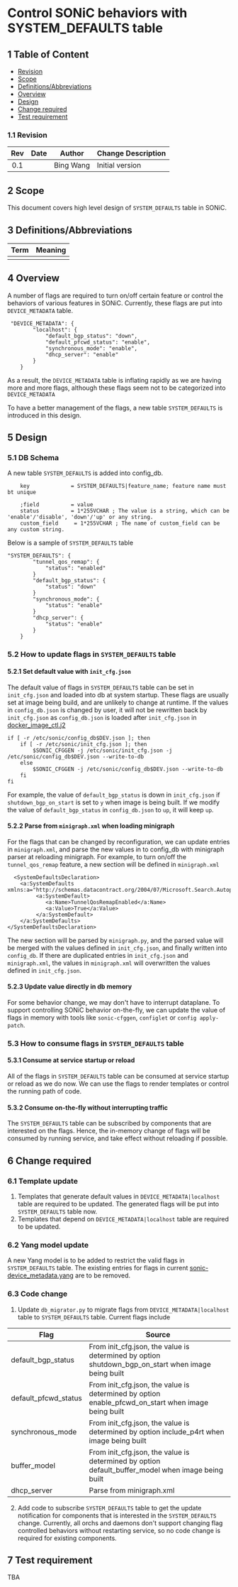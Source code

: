 # Control SONiC behaviors with SYSTEM_DEFAULTS table

## 1 Table of Content ###

- [Revision](#11-revision)
- [Scope](#2-scope)
- [Definitions/Abbreviations](#3-definitionsabbreviations)
- [Overview](#4-overview)
- [Design](#5-design)
- [Change required](#6-change-required)
- [Test requirement](#7-test-requirement)


### 1.1 Revision ###
| Rev |     Date    |       Author       | Change Description                |
|:---:|:-----------:|:------------------:|-----------------------------------|
| 0.1 |             | Bing Wang   | Initial version                   |


## 2 Scope ##

This document covers high level design of `SYSTEM_DEFAULTS` table in SONiC.

## 3 Definitions/Abbreviations ##


| Term | Meaning |
|:--------:|:---------------------------------------------:|
|  |  |


## 4 Overview

A number of flags are required to turn on/off certain feature or control the behaviors of various features in SONiC. Currently, these flags are put into `DEVICE_METADATA` table.

```
 "DEVICE_METADATA": {
        "localhost": {
            "default_bgp_status": "down",
            "default_pfcwd_status": "enable",
            "synchronous_mode": "enable",
            "dhcp_server": "enable"
        }
    }
```
As a result, the `DEVICE_METADATA` table is inflating rapidly as we are having more and more flags, although these flags seem not to be categorized into `DEVICE_METADATA` 

To have a better management of the flags, a new table `SYSTEM_DEFAULTS` is introduced in this design. 

## 5 Design ##

### 5.1 DB Schema

A new table `SYSTEM_DEFAULTS` is added into config_db.
```
    key             = SYSTEM_DEFAULTS|feature_name; feature name must bt unique

    ;field          = value
    status          = 1*255VCHAR ; The value is a string, which can be 'enable'/'disable', 'down'/'up' or any string.
    custom_field     = 1*255VCHAR ; The name of custom_field can be any custom string.
```
Below is a sample of `SYSTEM_DEFAULTS` table

```
"SYSTEM_DEFAULTS": {
        "tunnel_qos_remap": {
            "status": "enabled"
        }
        "default_bgp_status": {
            "status": "down"
        }
        "synchronous_mode": {
            "status": "enable"
        }
        "dhcp_server": {
            "status": "enable"
        }
    }
```

### 5.2 How to update flags in `SYSTEM_DEFAULTS` table

#### 5.2.1 Set default value with `init_cfg.json`

The default value of flags in `SYSTEM_DEFAULTS` table can be set in `init_cfg.json` and loaded into db at system startup. These flags are usually set at image being build, and are unlikely to change at runtime.
If the values in `config_db.json` is changed by user, it will not be rewritten back by `init_cfg.json` as `config_db.json` is loaded after `init_cfg.json` in [docker_image_ctl.j2](https://github.com/sonic-net/sonic-buildimage/blob/master/files/build_templates/docker_image_ctl.j2)

```
if [ -r /etc/sonic/config_db$DEV.json ]; then
    if [ -r /etc/sonic/init_cfg.json ]; then
        $SONIC_CFGGEN -j /etc/sonic/init_cfg.json -j /etc/sonic/config_db$DEV.json --write-to-db
    else
        $SONIC_CFGGEN -j /etc/sonic/config_db$DEV.json --write-to-db
    fi
fi
```
For example, the value of `default_bgp_status` is down in `init_cfg.json` if `shutdown_bgp_on_start` is set to `y` when image is being built. If we modify the value of `default_bgp_status` in `config_db.json` to `up`, it will keep `up`.
#### 5.2.2 Parse from `minigraph.xml` when loading minigraph

For the flags that can be changed by reconfiguration, we can update entries in `minigraph.xml`, and parse the new values in to config_db with minigraph parser at reloading minigraph.
For example, to turn on/off the `tunnel_qos_remap` feature, a new section will be defined in `minigraph.xml`

```
  <SystemDefaultsDeclaration>
    <a:SystemDefaults xmlns:a="http://schemas.datacontract.org/2004/07/Microsoft.Search.Autopilot.Evolution">
		 <a:SystemDefault>
            <a:Name>TunnelQosRemapEnabled</a:Name>
            <a:Value>True</a:Value>
         </a:SystemDefault>
    </a:SystemDefaults>
</SystemDefaultsDeclaration>
```
The new section will be parsed by `minigraph.py`, and the parsed value will be merged with the values defined in `init_cfg.json`, and finally written into `config_db`. If there are duplicated entries in `init_cfg.json` and `minigraph.xml`, the values in `minigraph.xml` will overwritten the values defined in `init_cfg.json`.
#### 5.2.3 Update value directly in db memory
For some behavior change, we may don't have to interrupt dataplane. To support controlling SONiC behavior on-the-fly, we can update the value of flags in memory with tools like `sonic-cfggen`, `configlet` or `config apply-patch`.

### 5.3 How to consume flags in `SYSTEM_DEFAULTS` table

#### 5.3.1 Consume at service startup or reload
All of the flags in `SYSTEM_DEFAULTS` table can be consumed at service startup or reload as we do now. We can use the flags to render templates or control the running path of code.

#### 5.3.2 Consume on-the-fly without interrupting traffic
The `SYSTEM_DEFAULTS` table can be subscribed by components that are interested on the flags. Hence, the in-memory change of flags will be consumed by running service, and take effect without reloading if possible. 

## 6 Change required ##
### 6.1 Template update
1. Templates that generate default values in `DEVICE_METADATA|localhost` table are required to be updated. The generated flags will be put into `SYSTEM_DEFAULTS` table now.
2. Templates that depend on `DEVICE_METADATA|localhost` table are required to be updated.

### 6.2 Yang model update
A new Yang model is to be added to restrict the valid flags in `SYSTEM_DEFAULTS` table. The existing entries for flags in current [sonic-device_metadata.yang](https://github.com/sonic-net/sonic-buildimage/blob/master/src/sonic-yang-models/yang-models/sonic-device_metadata.yang) are to be removed.

### 6.3 Code change
1. Update `db_migrator.py` to migrate flags from `DEVICE_METADATA|localhost` table to `SYSTEM_DEFAULTS` table. Current flags include

|Flag|Source|
|--|--|
|default_bgp_status| From init_cfg.json, the value is determined by option shutdown_bgp_on_start when image being built|
|default_pfcwd_status|From init_cfg.json, the value is determined by option enable_pfcwd_on_start when image being built|
|synchronous_mode|From init_cfg.json, the value is determined by option include_p4rt when image being built|
|buffer_model|From init_cfg.json, the value is determined by option default_buffer_model when image being built|
|dhcp_server| Parse from minigraph.xml|


2. Add code to subscribe `SYSTEM_DEFAULTS` table to get the update notification for components that is interested in the `SYSTEM_DEFAULTS` change. Currently, all orchs and daemons don't support changing flag controlled behaviors without restarting service, so no code change is required for existing components.

## 7 Test requirement
TBA

 
